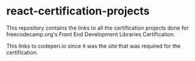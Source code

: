 # react-certification-projects
This repository contains the links to all the certification projects done for freecodecamp.org's Front End Development Libraries Certification.

This links to codepen.io since it was the site that was required for the certification.
